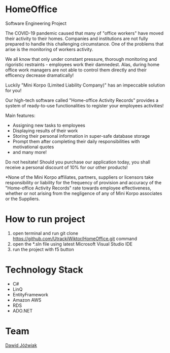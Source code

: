 # HomeOffice
Software Engineering Project

The COVID-19 pandemic caused that many of "office workers" have moved their activity to their homes. Companies and institutions are not fully prepared to handle this challenging
circumstance. One of the problems that arise is the monitoring of workers activity.

We all know that only under constant pressure, thorough monitoring and rigoristic restraints - employees work their damnedest. Alas, during home office work managers are not able to control them directly and their efficency decrease dramatically!

Luckily "Mini Korpo (Limited Liability Company)" has an impeccable solution for you!

Our high-tech software called "Home-office Activity Records" provides a system of ready-to-use functionalities to register your employees activities!

Main features:
- Assigning new tasks to employees
- Displaying results of their work
- Storing their personal information in super-safe database storage
- Prompt them after completing their daily responsibilities with motivational quotes
- and many more!

Do not hesitate! Should you purchase our application today, you shall receive a personal discount of 10% for our other products!



*None of the Mini Korpo affiliates, partners, suppliers or licensors take responsibility or liability for the frequency of provision and accuracy of the "Home-office Activity Records" rate towards employee effectiveness, whether or not arising from the negligence of any of Mini Korpo associates or the Suppliers.

# How to run project

1. open terminal and run git clone https://github.com/UtrackiWiktor/HomeOffice.git command
2. open the *.sln file using latest Microsoft Visual Studio IDE
3. run the project with f5 button

# Technology Stack
- C#
- LinQ
- EntityFramework
- Amazon AWS
- RDS
- ADO.NET

# Team
[Dawid Jóźwiak](https://github.com/DawidJozwiak)
